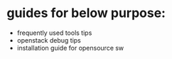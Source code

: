 # guides for below purpose:
- frequently used tools tips
- openstack debug tips
- installation guide for opensource sw
